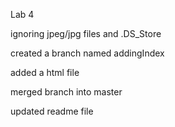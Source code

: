 Lab 4

ignoring jpeg/jpg files and .DS_Store

created a branch named addingIndex

added a html file

merged branch into master

updated readme file
